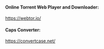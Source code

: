 #### Online Torrent Web Player and Downloader:
https://webtor.io/


#### Caps Converter:
https://convertcase.net/
